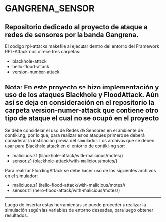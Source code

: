 # GANGRENA_SENSOR
Repositorio dedicado al proyecto de ataque a redes de sensores por la banda Gangrena. 
-----------------------------------------------------------------------------------
El código rpl-attacks makefile al ejecutar dentro del entorno del Framework RPL-Attack nos ofrece tres carpetas:
- blackhole-attack
- hello-flood-attack
- version-number-attack

Nota: En este proyecto se hizo implementación y uso de los ataques Blackhole y FloodAttack. Aún así se deja en consideración en el repositorio la carpeta version-numer-attack que contiene otro tipo de ataque el cual no se ocupó en el proyecto
------------------------------------------------------------------------------------
Se debe considerar el uso de Redes de Sensores en el ambiente de contiki.ng, por lo que, para realizar estos ataques primero se deberá considerar la instalación previa del simulador.
Los archivos que se deben usar para Blackhole attack en el entorno de contiki-ng son:
- maliciuos.z1 (blackhole-attack/with-malicious/motes/)
- sensor.z1 (blackhole-attack/with-malicious/motes/)

Para realizar FloodingAttack se debe hacer uso de los siguientes archivos en el simulador:
- maliciuos.z1 (hello-flood-attack/with-malicious/motes/)
- sensor.z1 (hello-flood-attack/with-malicious/motes/)

------------------------------------------------------------------------------------
Luego de insertar estas herramientas se puede proceder a realizar la simulación según las variables de entorno deseadas, para luego obtener resultados.


